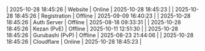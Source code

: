 | 2025-10-28 18:45:26 | Website | Online | 2025-10-28 18:45:23 |
| 2025-10-28 18:45:26 | Registration | Offline | 2025-09-09 16:40:23 |
| 2025-10-28 18:45:26 | Auth Server | Offline | 2025-08-18 09:33:31 |
| 2025-10-28 18:45:26 | Kezan (PvE) | Offline | 2025-10-11 12:51:30 |
| 2025-10-28 18:45:26 | Gurubashi (PvP) | Offline | 2025-08-23 21:44:06 |
| 2025-10-28 18:45:26 | Cloudflare | Online | 2025-10-28 18:45:23 |
